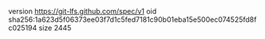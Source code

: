 version https://git-lfs.github.com/spec/v1
oid sha256:1a623d5f06373ee03f7d1c5fed7181c90b01eba15e500ec074525fd8fc025194
size 2445
